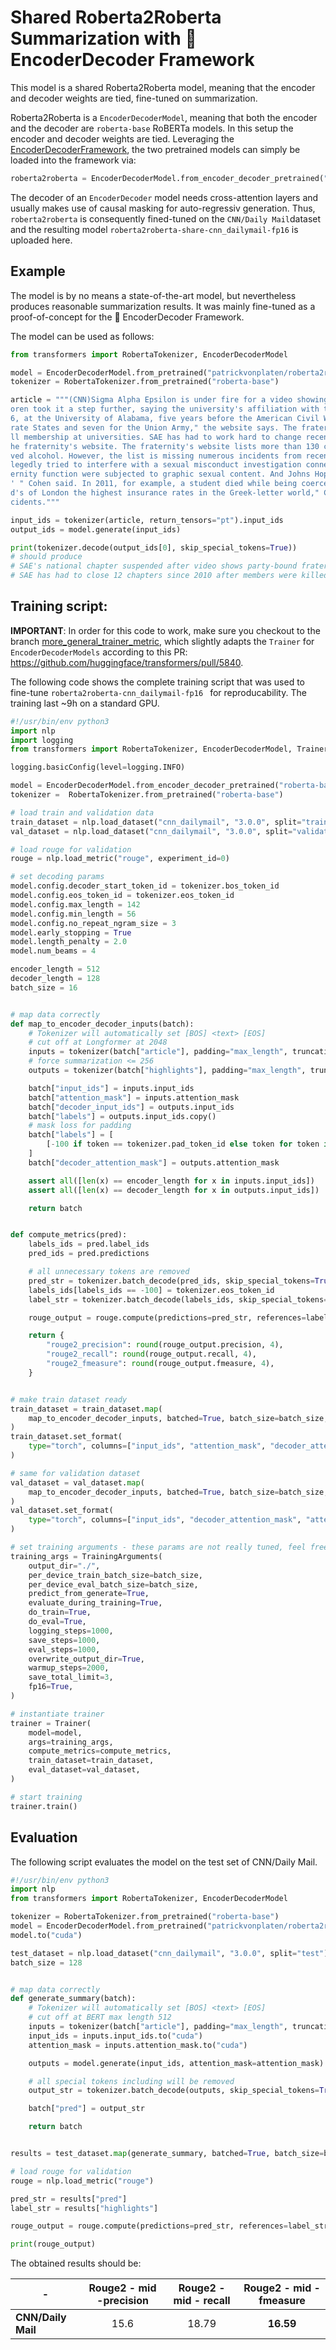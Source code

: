 # Shared Roberta2Roberta Summarization with 🤗 EncoderDecoder Framework

This model is a shared Roberta2Roberta model, meaning that the encoder and decoder weights are tied, fine-tuned on summarization.

Roberta2Roberta is a `EncoderDecoderModel`, meaning that both the encoder and the decoder are `roberta-base` 
RoBERTa models. In this setup the encoder and decoder weights are tied. Leveraging the [EncoderDecoderFramework](https://huggingface.co/transformers/model_doc/encoderdecoder.html#encoder-decoder-models), the 
two pretrained models can simply be loaded into the framework via:

```python
roberta2roberta = EncoderDecoderModel.from_encoder_decoder_pretrained("roberta-base", "roberta-base", tie_encoder_decoder=True)
```

The decoder of an `EncoderDecoder` model needs cross-attention layers and usually makes use of causal 
masking for auto-regressiv generation.
Thus, ``roberta2roberta`` is consequently fined-tuned on the `CNN/Daily Mail`dataset and the resulting model
`roberta2roberta-share-cnn_dailymail-fp16` is uploaded here.

## Example

The model is by no means a state-of-the-art model, but nevertheless 
produces reasonable summarization results. It was mainly fine-tuned 
as a proof-of-concept for the 🤗 EncoderDecoder Framework.

The model can be used as follows:

```python
from transformers import RobertaTokenizer, EncoderDecoderModel

model = EncoderDecoderModel.from_pretrained("patrickvonplaten/roberta2roberta-share-cnn_dailymail-fp16")
tokenizer = RobertaTokenizer.from_pretrained("roberta-base")

article = """(CNN)Sigma Alpha Epsilon is under fire for a video showing party-bound fraternity members singing a racist chant. SAE's national chapter suspended the students, but University of Oklahoma President David B
oren took it a step further, saying the university's affiliation with the fraternity is permanently done. The news is shocking, but it's not the first time SAE has faced controversy. SAE was founded March 9, 185
6, at the University of Alabama, five years before the American Civil War, according to the fraternity website. When the war began, the group had fewer than 400 members, of which "369 went to war for the Confede
rate States and seven for the Union Army," the website says. The fraternity now boasts more than 200,000 living alumni, along with about 15,000 undergraduates populating 219 chapters and 20 "colonies" seeking fu
ll membership at universities. SAE has had to work hard to change recently after a string of member deaths, many blamed on the hazing of new recruits, SAE national President Bradley Cohen wrote in a message on t
he fraternity's website. The fraternity's website lists more than 130 chapters cited or suspended for "health and safety incidents" since 2010. At least 30 of the incidents involved hazing, and dozens more invol
ved alcohol. However, the list is missing numerous incidents from recent months. Among them, according to various media outlets: Yale University banned the SAEs from campus activities last month after members al
legedly tried to interfere with a sexual misconduct investigation connected to an initiation rite. Stanford University in December suspended SAE housing privileges after finding sorority members attending a frat
ernity function were subjected to graphic sexual content. And Johns Hopkins University in November suspended the fraternity for underage drinking. "The media has labeled us as the 'nation's deadliest fraternity,
' " Cohen said. In 2011, for example, a student died while being coerced into excessive alcohol consumption, according to a lawsuit. SAE's previous insurer dumped the fraternity. "As a result, we are paying Lloy
d's of London the highest insurance rates in the Greek-letter world," Cohen said. Universities have turned down SAE's attempts to open new chapters, and the fraternity had to close 12 in 18 months over hazing in
cidents."""

input_ids = tokenizer(article, return_tensors="pt").input_ids
output_ids = model.generate(input_ids)

print(tokenizer.decode(output_ids[0], skip_special_tokens=True))
# should produce
# SAE's national chapter suspended after video shows party-bound fraternity members singing racist chant. University of Oklahoma president says university's affiliation with fraternity is permanently done.
# SAE has had to close 12 chapters since 2010 after members were killed in hazing. The fraternity has had more than 130 chapters in 18 months.
```

## Training script:

**IMPORTANT**: In order for this code to work, make sure you checkout to the branch 
[more_general_trainer_metric](https://github.com/huggingface/transformers/tree/more_general_trainer_metric), which slightly adapts 
the `Trainer` for `EncoderDecoderModels` according to this PR: https://github.com/huggingface/transformers/pull/5840. 

The following code shows the complete training script that was used to fine-tune `roberta2roberta-cnn_dailymail-fp16
` for reproducability. The training last ~9h on a standard GPU.

```python
#!/usr/bin/env python3
import nlp
import logging
from transformers import RobertaTokenizer, EncoderDecoderModel, Trainer, TrainingArguments

logging.basicConfig(level=logging.INFO)

model = EncoderDecoderModel.from_encoder_decoder_pretrained("roberta-base", "roberta-base", tie_encoder_decoder=True)
tokenizer =  RobertaTokenizer.from_pretrained("roberta-base")

# load train and validation data
train_dataset = nlp.load_dataset("cnn_dailymail", "3.0.0", split="train")
val_dataset = nlp.load_dataset("cnn_dailymail", "3.0.0", split="validation[:5%]")

# load rouge for validation
rouge = nlp.load_metric("rouge", experiment_id=0)

# set decoding params
model.config.decoder_start_token_id = tokenizer.bos_token_id
model.config.eos_token_id = tokenizer.eos_token_id
model.config.max_length = 142
model.config.min_length = 56
model.config.no_repeat_ngram_size = 3
model.early_stopping = True
model.length_penalty = 2.0
model.num_beams = 4

encoder_length = 512
decoder_length = 128
batch_size = 16


# map data correctly
def map_to_encoder_decoder_inputs(batch):
    # Tokenizer will automatically set [BOS] <text> [EOS]
    # cut off at Longformer at 2048
    inputs = tokenizer(batch["article"], padding="max_length", truncation=True, max_length=encoder_length)
    # force summarization <= 256
    outputs = tokenizer(batch["highlights"], padding="max_length", truncation=True, max_length=decoder_length)

    batch["input_ids"] = inputs.input_ids
    batch["attention_mask"] = inputs.attention_mask
    batch["decoder_input_ids"] = outputs.input_ids
    batch["labels"] = outputs.input_ids.copy()
    # mask loss for padding
    batch["labels"] = [
        [-100 if token == tokenizer.pad_token_id else token for token in labels] for labels in batch["labels"]
    ]
    batch["decoder_attention_mask"] = outputs.attention_mask

    assert all([len(x) == encoder_length for x in inputs.input_ids])
    assert all([len(x) == decoder_length for x in outputs.input_ids])

    return batch


def compute_metrics(pred):
    labels_ids = pred.label_ids
    pred_ids = pred.predictions

    # all unnecessary tokens are removed
    pred_str = tokenizer.batch_decode(pred_ids, skip_special_tokens=True)
    labels_ids[labels_ids == -100] = tokenizer.eos_token_id
    label_str = tokenizer.batch_decode(labels_ids, skip_special_tokens=True)

    rouge_output = rouge.compute(predictions=pred_str, references=label_str, rouge_types=["rouge2"])["rouge2"].mid

    return {
        "rouge2_precision": round(rouge_output.precision, 4),
        "rouge2_recall": round(rouge_output.recall, 4),
        "rouge2_fmeasure": round(rouge_output.fmeasure, 4),
    }


# make train dataset ready
train_dataset = train_dataset.map(
    map_to_encoder_decoder_inputs, batched=True, batch_size=batch_size, remove_columns=["article", "highlights"],
)
train_dataset.set_format(
    type="torch", columns=["input_ids", "attention_mask", "decoder_attention_mask", "decoder_input_ids", "labels"],
)

# same for validation dataset
val_dataset = val_dataset.map(
    map_to_encoder_decoder_inputs, batched=True, batch_size=batch_size, remove_columns=["article", "highlights"],
)
val_dataset.set_format(
    type="torch", columns=["input_ids", "decoder_attention_mask", "attention_mask", "decoder_input_ids", "labels"],
)

# set training arguments - these params are not really tuned, feel free to change
training_args = TrainingArguments(
    output_dir="./",
    per_device_train_batch_size=batch_size,
    per_device_eval_batch_size=batch_size,
    predict_from_generate=True,
    evaluate_during_training=True,
    do_train=True,
    do_eval=True,
    logging_steps=1000,
    save_steps=1000,
    eval_steps=1000,
    overwrite_output_dir=True,
    warmup_steps=2000,
    save_total_limit=3,
    fp16=True,
)

# instantiate trainer
trainer = Trainer(
    model=model,
    args=training_args,
    compute_metrics=compute_metrics,
    train_dataset=train_dataset,
    eval_dataset=val_dataset,
)

# start training
trainer.train()
```

## Evaluation

The following script evaluates the model on the test set of 
CNN/Daily Mail.

```python
#!/usr/bin/env python3
import nlp
from transformers import RobertaTokenizer, EncoderDecoderModel

tokenizer = RobertaTokenizer.from_pretrained("roberta-base")
model = EncoderDecoderModel.from_pretrained("patrickvonplaten/roberta2roberta-share-cnn_dailymail-fp16")
model.to("cuda")

test_dataset = nlp.load_dataset("cnn_dailymail", "3.0.0", split="test")
batch_size = 128


# map data correctly
def generate_summary(batch):
    # Tokenizer will automatically set [BOS] <text> [EOS]
    # cut off at BERT max length 512
    inputs = tokenizer(batch["article"], padding="max_length", truncation=True, max_length=512, return_tensors="pt")
    input_ids = inputs.input_ids.to("cuda")
    attention_mask = inputs.attention_mask.to("cuda")

    outputs = model.generate(input_ids, attention_mask=attention_mask)

    # all special tokens including will be removed
    output_str = tokenizer.batch_decode(outputs, skip_special_tokens=True)

    batch["pred"] = output_str

    return batch


results = test_dataset.map(generate_summary, batched=True, batch_size=batch_size, remove_columns=["article"])

# load rouge for validation
rouge = nlp.load_metric("rouge")

pred_str = results["pred"]
label_str = results["highlights"]

rouge_output = rouge.compute(predictions=pred_str, references=label_str, rouge_types=["rouge2"])["rouge2"].mid

print(rouge_output)
```

The obtained results should be:

| -   |      Rouge2 - mid -precision      |  Rouge2 - mid - recall | Rouge2 - mid - fmeasure |
|----------|:-------------:|:------:|:------:|
| **CNN/Daily Mail** |  15.6 | 18.79 | **16.59** |
